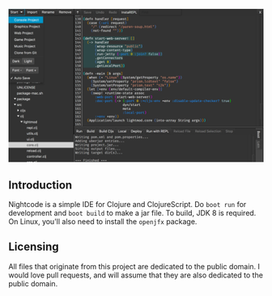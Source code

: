 ![screenshot](screenshot.png)

## Introduction

Nightcode is a simple IDE for Clojure and ClojureScript. Do `boot run` for development and `boot build` to make a jar file. To build, JDK 8 is required. On Linux, you'll also need to install the `openjfx` package.

## Licensing

All files that originate from this project are dedicated to the public domain. I would love pull requests, and will assume that they are also dedicated to the public domain.
